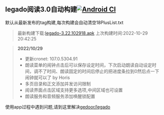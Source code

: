 ## legado阅读3.0自动构建[![Android CI](https://github.com/10bits/gedoor-Build/workflows/Android%20CI/badge.svg)](https://github.com/10bits/gedoor-Build/actions)

默认从最新发布的tag构建,每次构建会自动清空18PlusList.txt

> 最新构建下载:[legado-3.22.102918.apk](https://github.com/imgblz/gedoor-Build/releases/download/legado-3.22.102918/legado-3.22.102918.apk) 上次构建时间:2022-10-29 20:42:25
<!--start-->
> **2022/10/29**
> 
> * 更新cronet: 107.0.5304.91
> * 朗读菜单的闹钟点击后可以保存设定时间，下次启动朗读自动设定时间，调不了时间、朗读固定的时间后停止的把进度条拉到0然后点一下闹钟就可以了 by Horis
> * 多页目录和正文添加并发访问限制
> * 阅读界面点击区域支持更多选项,中间区域也可设置
> * 朗读服务和音频服务添加唤醒锁配置
> 
<!--end-->
  
使用app过程中遇到问题,请到这里解决[gedoor/legado](https://github.com/gedoor/legado/issues)

